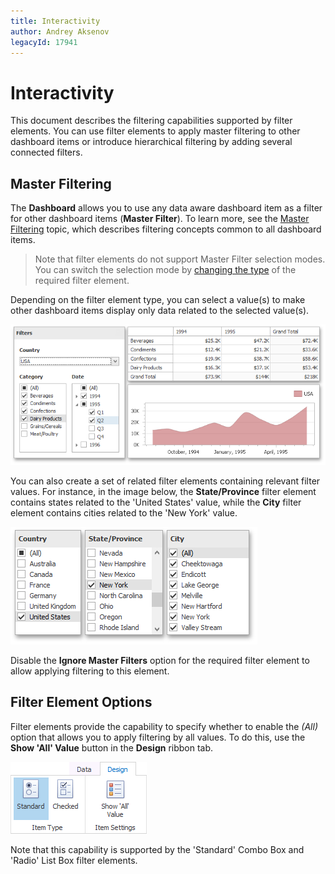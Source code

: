 ```yaml
---
title: Interactivity
author: Andrey Aksenov
legacyId: 17941
---
```

# Interactivity
This document describes the filtering capabilities supported by filter elements. You can use filter elements to apply master filtering to other dashboard items or introduce hierarchical filtering by adding several connected filters.

## Master Filtering
The **Dashboard** allows you to use any data aware dashboard item as a filter for other dashboard items (**Master Filter**). To learn more, see the [Master Filtering](../../interactivity/master-filtering.md) topic, which describes filtering concepts common to all dashboard items.

> Note that filter elements do not support Master Filter selection modes. You can switch the selection mode by [changing the type](filter-elements-overview.md) of the required filter element.

Depending on the filter element type, you can select a value(s) to make other dashboard items display only data related to the selected value(s).

![FilterElements_Interactivity](../../../../images/img24829.png)

You can also create a set of related filter elements containing relevant filter values. For instance, in the image below, the **State/Province** filter element contains states related to the 'United States' value, while the **City** filter element contains cities related to the 'New York' value.

![CascadingFiltering](../../../../images/img24833.png)

Disable the **Ignore Master Filters** option for the required filter element to allow applying filtering to this element.

## Filter Element Options
Filter elements provide the capability to specify whether to enable the _(All)_ option that allows you to apply filtering by all values. To do this, use the **Show 'All' Value** button in the **Design** ribbon tab.

![ShowAllValue_Ribbon](../../../../images/img26111.png)

Note that this capability is supported by the 'Standard' Combo Box and 'Radio' List Box filter elements.